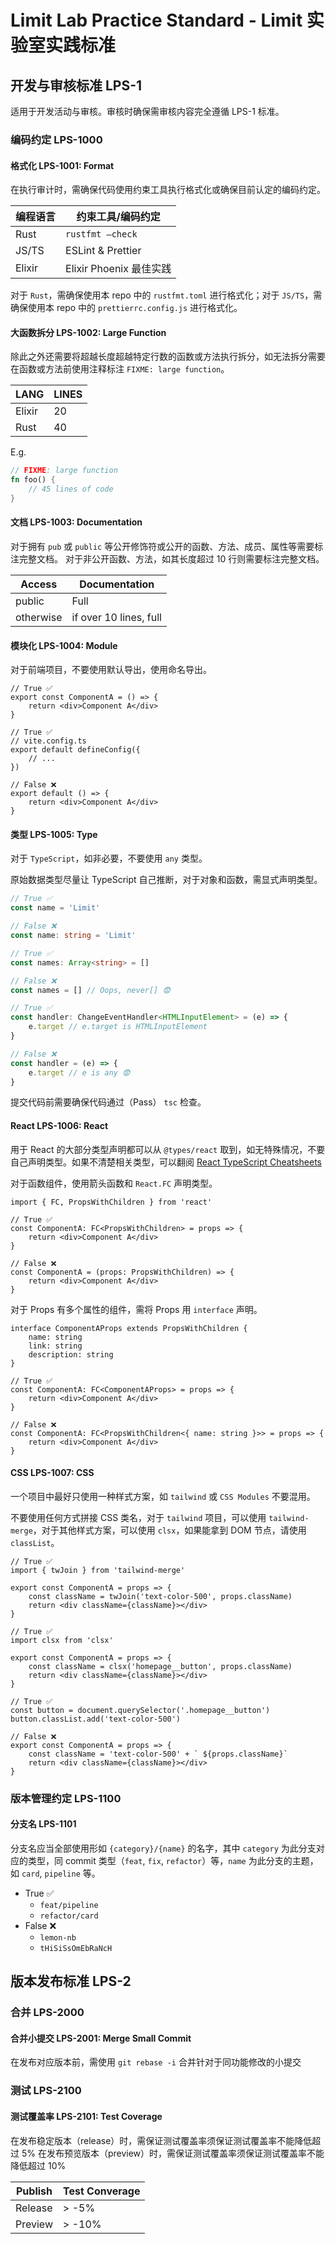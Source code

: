 # Limit Lab Practice Standard - Limit 实验室实践标准

## 开发与审核标准 LPS-1

适用于开发活动与审核。审核时确保需审核内容完全遵循 LPS-1 标准。

### 编码约定 LPS-1000

#### 格式化 LPS-1001: Format

在执行审计时，需确保代码使用约束工具执行格式化或确保目前认定的编码约定。

| 编程语言 | 约束工具/编码约定       |
| -------- | ----------------------- |
| Rust     | `rustfmt —check`        |
| JS/TS    | ESLint & Prettier       |
| Elixir   | Elixir Phoenix 最佳实践 | <!-- TODO: specific name? -->

对于 `Rust`，需确保使用本 repo 中的 `rustfmt.toml` 进行格式化；对于 `JS/TS`，需确保使用本 repo 中的 `prettierrc.config.js` 进行格式化。

#### 大函数拆分 LPS-1002: Large Function

除此之外还需要将超越长度超越特定行数的函数或方法执行拆分，如无法拆分需要在函数或方法前使用注释标注 `FIXME: large function`。

| LANG   | LINES |
| ------ | ----- |
| Elixir | 20    |
| Rust   | 40    |

E.g.

```rust
// FIXME: large function
fn foo() {
    // 45 lines of code
}
```

#### 文档 LPS-1003: Documentation

对于拥有 `pub` 或 `public` 等公开修饰符或公开的函数、方法、成员、属性等需要标注完整文档。
对于非公开函数、方法，如其长度超过 10 行则需要标注完整文档。

| Access    | Documentation          |
| --------- | ---------------------- |
| public    | Full                   |
| otherwise | if over 10 lines, full |

#### 模块化 LPS-1004: Module

对于前端项目，不要使用默认导出，使用命名导出。

```tsx
// True ✅
export const ComponentA = () => {
    return <div>Component A</div>
}

// True ✅
// vite.config.ts
export default defineConfig({
    // ...
})

// False ❌
export default () => {
    return <div>Component A</div>
}
```

#### 类型 LPS-1005: Type

对于 `TypeScript`，如非必要，不要使用 `any` 类型。

原始数据类型尽量让 TypeScript 自己推断，对于对象和函数，需显式声明类型。

```ts
// True ✅
const name = 'Limit'

// False ❌
const name: string = 'Limit'

// True ✅
const names: Array<string> = []

// False ❌
const names = [] // Oops, never[] 😨

// True ✅
const handler: ChangeEventHandler<HTMLInputElement> = (e) => {
    e.target // e.target is HTMLInputElement
}

// False ❌
const handler = (e) => {
    e.target // e is any 😨
}
```

提交代码前需要确保代码通过（Pass） `tsc` 检查。

#### React LPS-1006: React

用于 React 的大部分类型声明都可以从 `@types/react` 取到，如无特殊情况，不要自己声明类型。如果不清楚相关类型，可以翻阅 [React TypeScript Cheatsheets](https://react-typescript-cheatsheet.netlify.app/)

对于函数组件，使用箭头函数和 `React.FC` 声明类型。

```tsx
import { FC, PropsWithChildren } from 'react'

// True ✅
const ComponentA: FC<PropsWithChildren> = props => {
    return <div>Component A</div>
}

// False ❌
const ComponentA = (props: PropsWithChildren) => {
    return <div>Component A</div>
}
```

对于 Props 有多个属性的组件，需将 Props 用 `interface` 声明。

```tsx
interface ComponentAProps extends PropsWithChildren {
    name: string
    link: string
    description: string
}

// True ✅
const ComponentA: FC<ComponentAProps> = props => {
    return <div>Component A</div>
}

// False ❌
const ComponentA: FC<PropsWithChildren<{ name: string }>> = props => {
    return <div>Component A</div>
}
```

#### CSS LPS-1007: CSS

一个项目中最好只使用一种样式方案，如 `tailwind` 或 `CSS Modules` 不要混用。

不要使用任何方式拼接 CSS 类名，对于 `tailwind` 项目，可以使用 `tailwind-merge`，对于其他样式方案，可以使用 `clsx`，如果能拿到 DOM 节点，请使用 `classList`。

```tsx
// True ✅
import { twJoin } from 'tailwind-merge'

export const ComponentA = props => {
    const className = twJoin('text-color-500', props.className)
    return <div className={className}></div>
}

// True ✅
import clsx from 'clsx'

export const ComponentA = props => {
    const className = clsx('homepage__button', props.className)
    return <div className={className}></div>
}

// True ✅  
const button = document.querySelector('.homepage__button')
button.classList.add('text-color-500')

// False ❌
export const ComponentA = props => {
    const className = 'text-color-500' + ` ${props.className}`
    return <div className={className}></div>
}
```

### 版本管理约定 LPS-1100

#### 分支名 LPS-1101

分支名应当全部使用形如 `{category}/{name}` 的名字，其中 `category` 为此分支对应的类型，同 commit 类型（`feat`, `fix`, `refactor`）等，`name` 为此分支的主题，如 `card`, `pipeline` 等。

- True ✅
  - `feat/pipeline`
  - `refactor/card`
- False ❌
  - `lemon-nb`
  - `tHiSiSsOmEbRaNcH`

## 版本发布标准 LPS-2

### 合并 LPS-2000

#### 合并小提交 LPS-2001: Merge Small Commit

在发布对应版本前，需使用 `git rebase -i` 合并针对于同功能修改的小提交

### 测试 LPS-2100

#### 测试覆盖率 LPS-2101: Test Coverage

在发布稳定版本（release）时，需保证测试覆盖率须保证测试覆盖率不能降低超过 5%
在发布预览版本（preview）时，需保证测试覆盖率须保证测试覆盖率不能降低超过 10%

| Publish | Test Converage |
| ------- | -------------- |
| Release | > -5%          |
| Preview | > -10%         |
